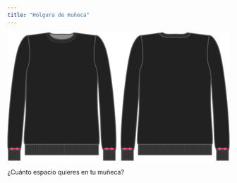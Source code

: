 ```yaml
---
title: "Holgura de muñeca"
---
```


![Holgura de muñeca](cuffease.svg)

¿Cuánto espacio quieres en tu muñeca?




